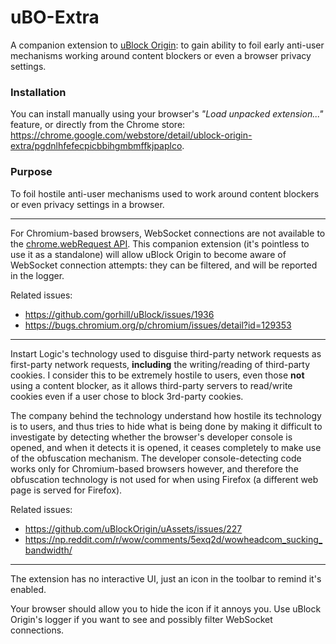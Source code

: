 # uBO-Extra

A companion extension to [uBlock Origin](https://github.com/gorhill/uBlock): to gain ability to foil early anti-user mechanisms working around content blockers or even a browser privacy settings.

### Installation

You can install manually using your browser's _"Load unpacked extension..."_ feature, or directly from the Chrome store: <https://chrome.google.com/webstore/detail/ublock-origin-extra/pgdnlhfefecpicbbihgmbmffkjpaplco>.

### Purpose

To foil hostile anti-user mechanisms used to work around content blockers or even privacy settings in a browser.

***

For Chromium-based browsers, WebSocket connections are not available to the [chrome.webRequest API](https://developer.chrome.com/extensions/webRequest). This companion extension (it's pointless to use it as a standalone) will allow uBlock Origin to become aware of WebSocket connection attempts: they can be filtered, and will be reported in the logger.

Related issues:

- <https://github.com/gorhill/uBlock/issues/1936>
- <https://bugs.chromium.org/p/chromium/issues/detail?id=129353>

***

Instart Logic's technology used to disguise third-party network requests as first-party network requests, **including** the writing/reading of third-party cookies. I consider this to be extremely hostile to users, even those **not** using a content blocker, as it allows third-party servers to read/write cookies even if a user chose to block 3rd-party cookies.

The company behind the technology understand how hostile its technology is to users, and thus tries to hide what is being done by making it difficult to investigate by detecting whether the browser's developer console is opened, and when it detects it is opened, it ceases completely to make use of the obfuscation mechanism. The developer console-detecting code works only for Chromium-based browsers however, and therefore the obfuscation technology is not used for when using Firefox (a different web page is served for Firefox).

Related issues:

- <https://github.com/uBlockOrigin/uAssets/issues/227>
- <https://np.reddit.com/r/wow/comments/5exq2d/wowheadcom_sucking_bandwidth/>

***

The extension has no interactive UI, just an icon in the toolbar to remind it's enabled.

Your browser should allow you to hide the icon if it annoys you. Use uBlock Origin's logger if you want to see and possibly filter WebSocket connections.
